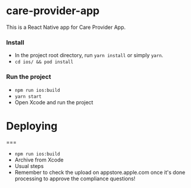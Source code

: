 # care-provider-app

This is a React Native app for Care Provider App.

### Install

* In the project root directory, run `yarn install` or simply `yarn`.
* `cd ios/ && pod install`

### Run the project

* `npm run ios:build`
* `yarn start`
* Open Xcode and run the project

# Deploying
===
* `npm run ios:build`
* Archive from Xcode
* Usual steps
* Remember to check the upload on appstore.apple.com once it's done processing to approve the compliance questions!
